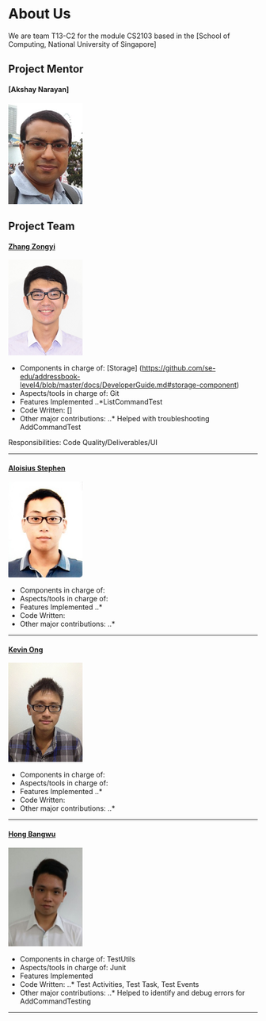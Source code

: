 # About Us

We are team T13-C2 for the module CS2103 based in the [School of Computing, National University of Singapore]

## Project Mentor

#### [Akshay Narayan]
<img src="images/AkshayNarayan.jpg" width="150"><br>


## Project Team

#### [Zhang Zongyi](http://github.com/zongyizzy)
<img src="images/Zongyi.jpg" width="150"><br>
* Components in charge of: [Storage] (https://github.com/se-edu/addressbook-level4/blob/master/docs/DeveloperGuide.md#storage-component)
* Aspects/tools in charge of: Git
* Features Implemented
..*ListCommandTest
* Code Written: []
* Other major contributions:
..* Helped with troubleshooting AddCommandTest 
  
Responsibilities: Code Quality/Deliverables/UI

-----

#### [Aloisius Stephen](https://github.com/aloisiusStephen)
<img src="images/Aloisius.jpg" width="150"><br> 
* Components in charge of: 
* Aspects/tools in charge of: 
* Features Implemented
..*
* Code Written:
* Other major contributions:
..* 
-----

#### [Kevin Ong](https://github.com/Kevin-Ong)
<img src="images/KevinOng.jpg" width="150"><br>
* Components in charge of:  
* Aspects/tools in charge of: 
* Features Implemented
..*
* Code Written:
* Other major contributions:
..* 

-----

#### [Hong Bangwu](https://github.com/ndt93)
<img src="images/Bangwu.jpg" width="150"><br> 
* Components in charge of: TestUtils
* Aspects/tools in charge of: Junit
* Features Implemented
* Code Written:
..* Test Activities, Test Task, Test Events
* Other major contributions:
..* Helped to identify and debug errors for AddCommandTesting
-----